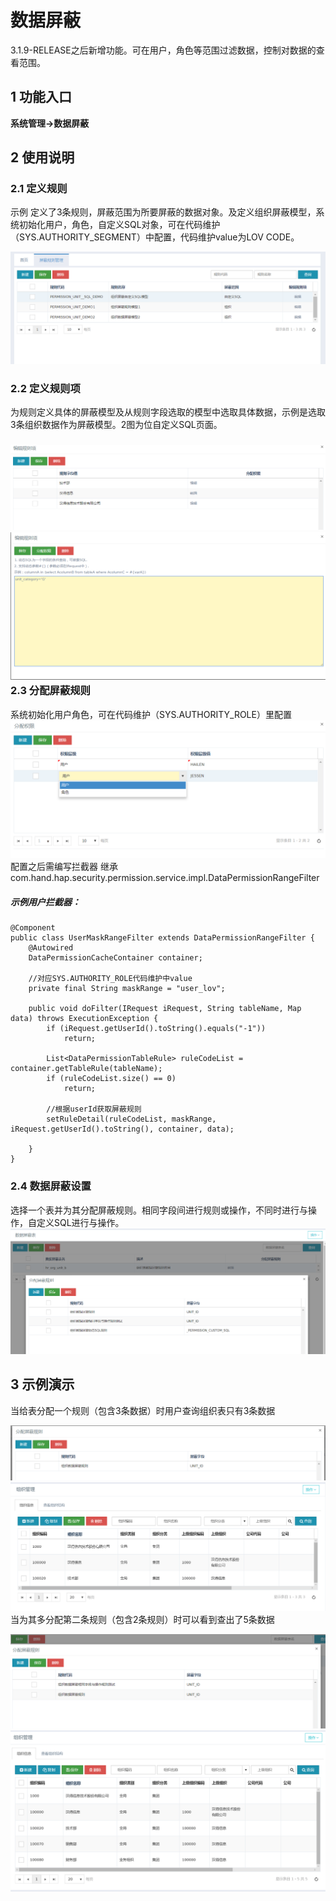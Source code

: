 # 数据屏蔽

3.1.9-RELEASE之后新增功能。可在用户，角色等范围过滤数据，控制对数据的查看范围。

## 1 功能入口

**系统管理-&gt;数据屏蔽**

## 2 使用说明

### 2.1 定义规则

示例 定义了3条规则，屏蔽范围为所要屏蔽的数据对象。及定义组织屏蔽模型，系统初始化用户，角色，自定义SQL对象，可在代码维护（SYS.AUTHORITY\_SEGMENT）中配置，代码维护value为LOV CODE。

![](/assets/permission-rule1.png)

### 2.2 定义规则项

为规则定义具体的屏蔽模型及从规则字段选取的模型中选取具体数据，示例是选取3条组织数据作为屏蔽模型。2图为位自定义SQL页面。

### ![](/assets/permission-rule-detail.png)![](/assets/permission-rule-detail_sql.png)2.3 分配屏蔽规则

系统初始化用户角色，可在代码维护（SYS.AUTHORITY\_ROLE）里配置![](/assets/permission-rule-assign.png)配置之后需编写拦截器 继承com.hand.hap.security.permission.service.impl.DataPermissionRangeFilter

##### 示例用户拦截器：

```
@Component
public class UserMaskRangeFilter extends DataPermissionRangeFilter {
    @Autowired
    DataPermissionCacheContainer container;

    //对应SYS.AUTHORITY_ROLE代码维护中value
    private final String maskRange = "user_lov";

    public void doFilter(IRequest iRequest, String tableName, Map data) throws ExecutionException {
        if (iRequest.getUserId().toString().equals("-1"))
            return;

        List<DataPermissionTableRule> ruleCodeList = container.getTableRule(tableName);
        if (ruleCodeList.size() == 0)
            return;

        //根据userId获取屏蔽规则
        setRuleDetail(ruleCodeList, maskRange, iRequest.getUserId().toString(), container, data);

    }
}
```

### 2.4 数据屏蔽设置

选择一个表并为其分配屏蔽规则。相同字段间进行规则或操作，不同时进行与操作，自定义SQL进行与操作。![](/assets/permission-table.png)

## 3 示例演示

当给表分配一个规则（包含3条数据）时用户查询组织表只有3条数据

![](/assets/permission-demo1.png)![](/assets/permission-demo2.png)当为其多分配第二条规则（包含2条规则）时可以看到查出了5条数据

![](/assets/permission-demo3.png)![](/assets/permission-demo4.png)

